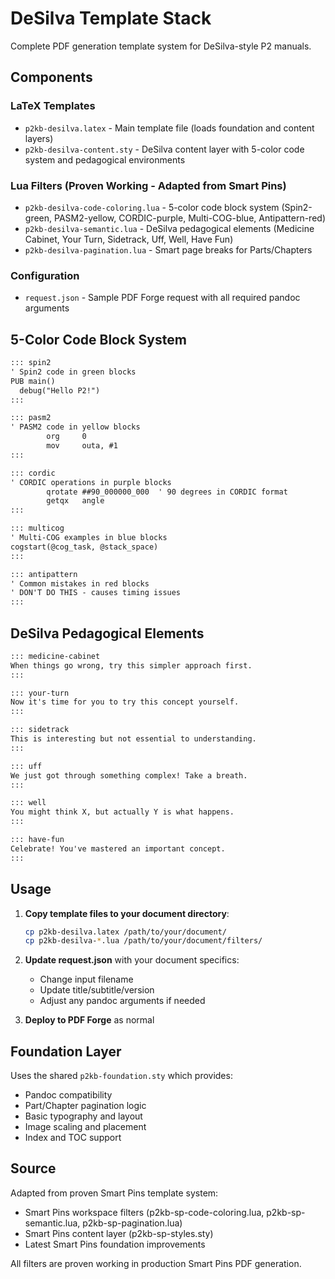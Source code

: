 # DeSilva Template Stack

Complete PDF generation template system for DeSilva-style P2 manuals.

## Components

### LaTeX Templates
- `p2kb-desilva.latex` - Main template file (loads foundation and content layers)
- `p2kb-desilva-content.sty` - DeSilva content layer with 5-color code system and pedagogical environments

### Lua Filters (Proven Working - Adapted from Smart Pins)
- `p2kb-desilva-code-coloring.lua` - 5-color code block system (Spin2-green, PASM2-yellow, CORDIC-purple, Multi-COG-blue, Antipattern-red)
- `p2kb-desilva-semantic.lua` - DeSilva pedagogical elements (Medicine Cabinet, Your Turn, Sidetrack, Uff, Well, Have Fun)
- `p2kb-desilva-pagination.lua` - Smart page breaks for Parts/Chapters

### Configuration
- `request.json` - Sample PDF Forge request with all required pandoc arguments

## 5-Color Code Block System

```markdown
::: spin2
' Spin2 code in green blocks
PUB main()
  debug("Hello P2!")
:::

::: pasm2
' PASM2 code in yellow blocks
        org     0
        mov     outa, #1
:::

::: cordic
' CORDIC operations in purple blocks
        qrotate ##90_000000_000  ' 90 degrees in CORDIC format
        getqx   angle
:::

::: multicog
' Multi-COG examples in blue blocks
cogstart(@cog_task, @stack_space)
:::

::: antipattern
' Common mistakes in red blocks
' DON'T DO THIS - causes timing issues
:::
```

## DeSilva Pedagogical Elements

```markdown
::: medicine-cabinet
When things go wrong, try this simpler approach first.
:::

::: your-turn
Now it's time for you to try this concept yourself.
:::

::: sidetrack
This is interesting but not essential to understanding.
:::

::: uff
We just got through something complex! Take a breath.
:::

::: well
You might think X, but actually Y is what happens.
:::

::: have-fun
Celebrate! You've mastered an important concept.
:::
```

## Usage

1. **Copy template files to your document directory**:
   ```bash
   cp p2kb-desilva.latex /path/to/your/document/
   cp p2kb-desilva-*.lua /path/to/your/document/filters/
   ```

2. **Update request.json** with your document specifics:
   - Change input filename
   - Update title/subtitle/version
   - Adjust any pandoc arguments if needed

3. **Deploy to PDF Forge** as normal

## Foundation Layer

Uses the shared `p2kb-foundation.sty` which provides:
- Pandoc compatibility
- Part/Chapter pagination logic
- Basic typography and layout
- Image scaling and placement
- Index and TOC support

## Source

Adapted from proven Smart Pins template system:
- Smart Pins workspace filters (p2kb-sp-code-coloring.lua, p2kb-sp-semantic.lua, p2kb-sp-pagination.lua)
- Smart Pins content layer (p2kb-sp-styles.sty)
- Latest Smart Pins foundation improvements

All filters are proven working in production Smart Pins PDF generation.